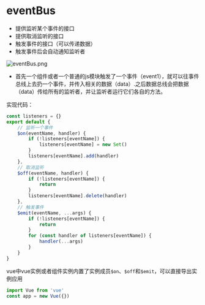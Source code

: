 <!--
 * @Author: luoxi
 * @LastEditTime: 2022-02-13 23:41:02
 * @LastEditors: your name
 * @Description: 
-->
# eventBus
- 提供监听某个事件的接口
- 提供取消监听的接口
- 触发事件的接口（可以传递数据）
- 触发事件后会自动通知监听者
  
![eventBus.png](https://s2.loli.net/2022/02/13/rMz7qm3nIADZc5b.png)
- 首先一个组件或者一个普通的js模块触发了一个事件（event1），就可以往事件总线上去扔一个事件，并传入相关的数据（data）.之后数据总线会把数据（data）传给所有的监听者，并让监听者运行它们各自的方法。

实现代码：
```js
const listeners = {}
export default {
    // 监听一个事件
    $on(eventName, handler) {
        if (!listeners[eventName]) {
            listeners[eventName] = new Set()
        }
        listeners[eventName].add(handler)
    },
    // 取消监听
    $off(eventName, handler) {
        if (!listeners[eventName]) {
            return
        }
        listeners[eventName].delete(handler)
    },
    // 触发事件
    $emit(eventName, ...args) {
        if (!listeners[eventName]) {
            return
        }
        for (const handler of listeners[eventName]) {
            handler(...args)
        }
    }
}
```
vue中vue实例或者组件实例内置了实例成员`$on`、`$off`和`$emit`，可以直接导出实例应用
```js
import Vue from 'vue'
const app = new Vue({})
```